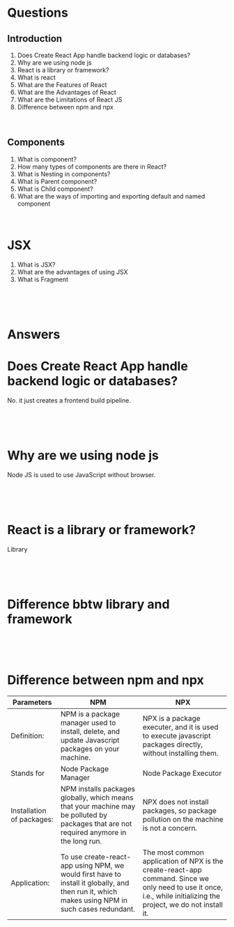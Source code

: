 # Questions

## Introduction

1. Does Create React App handle backend logic or databases?
2. Why are we using node js
3. React is a library or framework?
4. What is react
5. What are the Features of React
6. What are the Advantages of React
7. What are the Limitations of React JS
8. Difference between npm and npx

&nbsp;

## Components

1. What is component?
2. How many types of components are there in React?
3. What is Nesting in components?
4. What is Parent component?
5. What is Child component?
6. What are the ways of importing and exporting default and named component

&nbsp;

# JSX

1. What is JSX?
2. What are the advantages of using JSX
3. What is Fragment

&nbsp;

&nbsp;

# Answers

# Does Create React App handle backend logic or databases?

No. it just creates a frontend build pipeline.

&nbsp;

&nbsp;

# Why are we using node js

Node JS is used to use JavaScript without browser.

&nbsp;

&nbsp;

# React is a library or framework?

Library

&nbsp;

&nbsp;

# Difference bbtw library and framework

&nbsp;

&nbsp;

# Difference between npm and npx

| Parameters                | NPM                                                                                                                                            | NPX                                                                                                                                                                |
| ------------------------- | ---------------------------------------------------------------------------------------------------------------------------------------------- | ------------------------------------------------------------------------------------------------------------------------------------------------------------------ |
| Definition:               | NPM is a package manager used to install, delete, and update Javascript packages on your machine.                                              | NPX is a package executer, and it is used to execute javascript packages directly, without installing them.                                                        |
| Stands for                | Node Package Manager                                                                                                                           | Node Package Executor                                                                                                                                              |
| Installation of packages: | NPM installs packages globally, which means that your machine may be polluted by packages that are not required anymore in the long run.       | NPX does not install packages, so package pollution on the machine is not a concern.                                                                               |
| Application:              | To use create-react-app using NPM, we would first have to install it globally, and then run it, which makes using NPM in such cases redundant. | The most common application of NPX is the create-react-app command. Since we only need to use it once, i.e., while initializing the project, we do not install it. |

&nbsp;

&nbsp;
&nbsp;

&nbsp;
&nbsp;

&nbsp;
&nbsp;

&nbsp;
&nbsp;

&nbsp;
&nbsp;

&nbsp;
&nbsp;

&nbsp;
&nbsp;

&nbsp;
&nbsp;

&nbsp;
&nbsp;

&nbsp;
&nbsp;

&nbsp;
&nbsp;

&nbsp;
&nbsp;

&nbsp;
&nbsp;

&nbsp;
&nbsp;

&nbsp;
